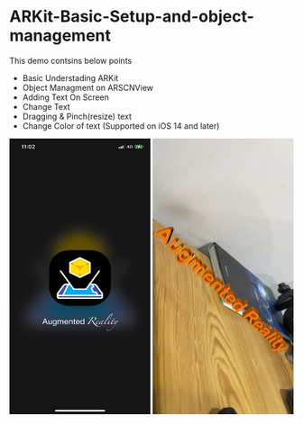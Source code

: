 # ARKit-Basic-Setup-and-object-management

This demo contsins below points 
 - Basic Understading ARKit
 - Object Managment on ARSCNView
 - Adding Text On Screen 
 - Change Text
 - Dragging & Pinch(resize) text 
 - Change Color of text (Supported on iOS 14 and later)

<img src="https://github.com/jl-narola/ARKit-Basic-Setup-and-object-management/blob/5b6a7b68f01a1fc976fb5732189461f72ba630df/Launch.jpg" height="490" width="250"/> <img src="https://github.com/jl-narola/ARKit-Basic-Setup-and-object-management/blob/5b6a7b68f01a1fc976fb5732189461f72ba630df/CapturedScreen.jpg" height="490" width="250"/>

